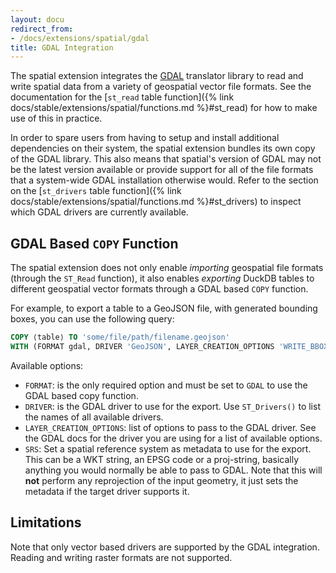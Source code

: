 ```yaml
---
layout: docu
redirect_from:
- /docs/extensions/spatial/gdal
title: GDAL Integration
---
```


The spatial extension integrates the [GDAL](https://gdal.org/en/latest/) translator library to read and write spatial data from a variety of geospatial vector file formats. See the documentation for the [`st_read` table function]({% link docs/stable/extensions/spatial/functions.md %}#st_read) for how to make use of this in practice.

In order to spare users from having to setup and install additional dependencies on their system, the spatial extension bundles its own copy of the GDAL library. This also means that spatial's version of GDAL may not be the latest version available or provide support for all of the file formats that a system-wide GDAL installation otherwise would. Refer to the section on the [`st_drivers` table function]({% link docs/stable/extensions/spatial/functions.md %}#st_drivers) to inspect which GDAL drivers are currently available.

## GDAL Based `COPY` Function

The spatial extension does not only enable _importing_ geospatial file formats (through the `ST_Read` function), it also enables _exporting_ DuckDB tables to different geospatial vector formats through a GDAL based `COPY` function.

For example, to export a table to a GeoJSON file, with generated bounding boxes, you can use the following query:

```sql
COPY ⟨table⟩ TO 'some/file/path/filename.geojson'
WITH (FORMAT gdal, DRIVER 'GeoJSON', LAYER_CREATION_OPTIONS 'WRITE_BBOX=YES');
```

Available options:

* `FORMAT`: is the only required option and must be set to `GDAL` to use the GDAL based copy function.
* `DRIVER`: is the GDAL driver to use for the export. Use `ST_Drivers()` to list the names of all available drivers.
* `LAYER_CREATION_OPTIONS`: list of options to pass to the GDAL driver. See the GDAL docs for the driver you are using for a list of available options.
* `SRS`: Set a spatial reference system as metadata to use for the export. This can be a WKT string, an EPSG code or a proj-string, basically anything you would normally be able to pass to GDAL. Note that this will **not** perform any reprojection of the input geometry, it just sets the metadata if the target driver supports it.

## Limitations

Note that only vector based drivers are supported by the GDAL integration. Reading and writing raster formats are not supported.
